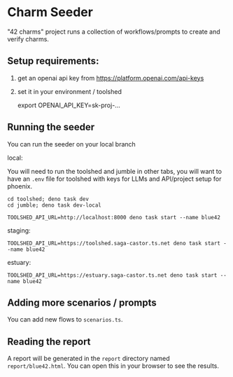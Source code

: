 # Charm Seeder

"42 charms" project runs a collection of workflows/prompts to create and verify
charms.

## Setup requirements:

1. get an openai api key from https://platform.openai.com/api-keys
2. set it in your environment / toolshed

   export OPENAI_API_KEY=sk-proj-...

## Running the seeder

You can run the seeder on your local branch

local:

You will need to run the toolshed and jumble in other tabs, you will want to
have an `.env` file for toolshed with keys for LLMs and API/project setup for
phoenix.

    cd toolshed; deno task dev
    cd jumble; deno task dev-local

    TOOLSHED_API_URL=http://localhost:8000 deno task start --name blue42

staging:

    TOOLSHED_API_URL=https://toolshed.saga-castor.ts.net deno task start --name blue42

estuary:

    TOOLSHED_API_URL=https://estuary.saga-castor.ts.net deno task start --name blue42

## Adding more scenarios / prompts

You can add new flows to `scenarios.ts`.

## Reading the report

A report will be generated in the `report` directory named `report/blue42.html`.
You can open this in your browser to see the results.

